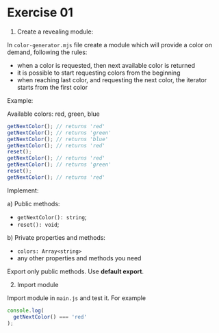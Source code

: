 # Exercise 01

1) Create a revealing module:

In `color-generator.mjs` file create a module which will provide a color on demand, following the rules:
  - when a color is requested, then next available color is returned
  - it is possible to start requesting colors from the beginning
  - when reaching last color, and requesting the next color, the iterator starts from the first color

Example:

Available colors: red, green, blue

```ts
getNextColor(); // returns 'red'
getNextColor(); // returns 'green'
getNextColor(); // returns 'blue'
getNextColor(); // returns 'red'
reset();
getNextColor(); // returns 'red'
getNextColor(); // returns 'green'
reset();
getNextColor(); // returns 'red'
```

Implement:

a) Public methods:
  - `getNextColor(): string`;
  - `reset(): void`;

b) Private properties and methods:
  - `colors: Array<string>`
  - any other properties and methods you need

Export only public methods. Use **default export**.

2) Import module

Import module in `main.js` and test it. For example

```ts
console.log(
  getNextColor() === 'red'
);
```